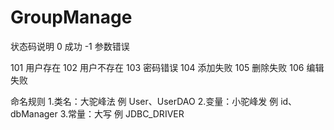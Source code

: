 # GroupManage

状态码说明
0       成功
-1      参数错误

101     用户存在
102     用户不存在
103     密码错误
104     添加失败
105     删除失败
106     编辑失败




命名规则
1.类名：大驼峰法 例 User、UserDAO
2.变量：小驼峰发 例 id、dbManager
3.常量：大写     例 JDBC_DRIVER
